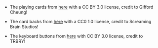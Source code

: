 - The playing cards from [here](https://opengameart.org/content/playing-cards-1) with a CC BY 3.0 license, credit to Gifford Cheung!

- The card backs from [here](https://opengameart.org/content/2d-poker-pack) with a CC0 1.0 license, credit to Screaming Brain Studios!

- The keyboard buttons from [here](https://opengameart.org/content/keyboard-keys) with CC BY 3.0 license, credit to TRBRY!